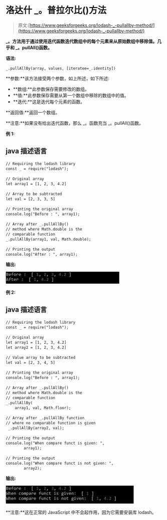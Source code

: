 # 洛达什 _。普拉尔比()方法

> 原文:[https://www.geeksforgeeks.org/lodash-_-pullallby-method/](https://www.geeksforgeeks.org/lodash-_-pullallby-method/)

**_。方法用于通过使用迭代函数迭代数组中的每个元素来从原始数组中移除值。几乎和 _。pullAll()函数。**

**语法:**

```
_.pullAllBy(array, values, [iteratee=_.identity])
```

**参数:**该方法接受两个参数，如上所述，如下所述:

*   **数组:**此参数保存需要修改的数组。
*   **值:**此参数保存需要从第一个数组中移除的数组中的值。
*   **迭代:**这是迭代每个元素的函数。

**返回值:**返回一个数组。

**注意:**如果没有给出迭代函数，那么 _。函数充当 _。pullAll()函数。

**例 1:**

## java 描述语言

```
// Requiring the lodash library
const _ = require("lodash");

// Original array
let array1 = [1, 2, 3, 4.2]

// Array to be subtracted
let val = [2, 3, 3, 5]

// Printing the original array
console.log("Before : ", array1); 

// Array after _.pullAllBy() 
// method where Math.double is the
// comparable function
_.pullAllBy(array1, val, Math.double);

// Printing the output
console.log("After : ", array1);
```

**输出:**

![](img/44a87cd9c41115161f9e233080e112c7.png)

**例 2:**

## java 描述语言

```
// Requiring the lodash library
const _ = require("lodash");

// Original array
let array1 = [1, 2, 3, 4.2]
let array2 = [1, 2, 3, 4.2]

// Value array to be subtracted
let val = [2, 3, 4, 5]

// Printing the original array
console.log("Before : ", array1);

// Array after _.pullAllBy()
// method where Math.double is the
// comparable function
_.pullAllBy(
    array1, val, Math.floor);

// Array after _.pullAllBy function
// where no comparable function is given
 _.pullAllBy(array2, val); 

// Printing the output
console.log("When compare funct is given: ", 
        array1);

// Printing the output
console.log("When compare funct is not given: ", 
        array2);
```

**输出:**

![](img/eea68c1dc07385094bdc33be57533448.png)

**注意:**这在正常的 JavaScript 中不会起作用，因为它需要安装库 lodash。